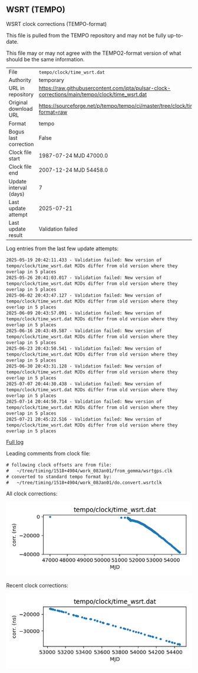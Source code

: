
## WSRT (TEMPO)

WSRT clock corrections (TEMPO-format)

This file is pulled from the TEMPO repository and may not be fully
up-to-date.

This file may or may not agree with the TEMPO2-format version of what
should be the same information.

|     |     |
|:--- |:--- |
| File | `tempo/clock/time_wsrt.dat` |
| Authority | temporary |
| URL in repository | <https://raw.githubusercontent.com/ipta/pulsar-clock-corrections/main/tempo/clock/time_wsrt.dat> |
| Original download URL | <https://sourceforge.net/p/tempo/tempo/ci/master/tree/clock/time_wsrt.dat?format=raw> |
| Format | tempo |
| Bogus last correction | False |
| Clock file start | 1987-07-24 MJD 47000.0 |
| Clock file end | 2007-12-24 MJD 54458.0 |
| Update interval (days) | 7 |
| Last update attempt | 2025-07-21 |
| Last update result | Validation failed |

Log entries from the last few update attempts:
```
2025-05-19 20:42:11.433 - Validation failed: New version of tempo/clock/time_wsrt.dat MJDs differ from old version where they overlap in 5 places
2025-05-26 20:41:03.017 - Validation failed: New version of tempo/clock/time_wsrt.dat MJDs differ from old version where they overlap in 5 places
2025-06-02 20:43:47.127 - Validation failed: New version of tempo/clock/time_wsrt.dat MJDs differ from old version where they overlap in 5 places
2025-06-09 20:43:57.091 - Validation failed: New version of tempo/clock/time_wsrt.dat MJDs differ from old version where they overlap in 5 places
2025-06-16 20:43:49.587 - Validation failed: New version of tempo/clock/time_wsrt.dat MJDs differ from old version where they overlap in 5 places
2025-06-23 20:43:50.541 - Validation failed: New version of tempo/clock/time_wsrt.dat MJDs differ from old version where they overlap in 5 places
2025-06-30 20:43:31.128 - Validation failed: New version of tempo/clock/time_wsrt.dat MJDs differ from old version where they overlap in 5 places
2025-07-07 20:44:30.438 - Validation failed: New version of tempo/clock/time_wsrt.dat MJDs differ from old version where they overlap in 5 places
2025-07-14 20:44:50.714 - Validation failed: New version of tempo/clock/time_wsrt.dat MJDs differ from old version where they overlap in 5 places
2025-07-21 20:45:22.516 - Validation failed: New version of tempo/clock/time_wsrt.dat MJDs differ from old version where they overlap in 5 places
```
[Full log](https://raw.githubusercontent.com/ipta/pulsar-clock-corrections/main/log/tempo/clock/time_wsrt.dat.log)

Leading comments from clock file:

    # following clock offsets are from file:
    #   ~/tree/timing/1518+4904/work_08Jan01/from_gemma/wsrtgps.clk
    # converted to standard tempo format by:
    #   ~/tree/timing/1518+4904/work_08Jan01/do.convert.wsrtclk



All clock corrections:

![plot of all clock corrections](time_wsrt.dat.png "All corrections")

Recent clock corrections:

![plot of recent clock corrections](time_wsrt.dat.short.png "Recent corrections")

